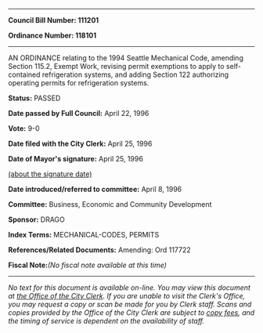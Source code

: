 

********

**Council Bill Number: 111201**
   
**Ordinance Number: 118101**
********

 AN ORDINANCE relating to the 1994 Seattle Mechanical Code, amending Section 115.2, Exempt Work, revising permit exemptions to apply to self-contained refrigeration systems, and adding Section 122 authorizing operating permits for refrigeration systems.

**Status:** PASSED
   
**Date passed by Full Council:** April 22, 1996
   
**Vote:** 9-0
   
**Date filed with the City Clerk:** April 25, 1996
   
**Date of Mayor's signature:** April 25, 1996
   
[(about the signature date)](/~public/approvaldate.htm)
   
   
   
**Date introduced/referred to committee:** April 8, 1996
   
**Committee:** Business, Economic and Community Development
   
**Sponsor:** DRAGO
   
   
**Index Terms:** MECHANICAL-CODES, PERMITS

**References/Related Documents:** Amending: Ord 117722

**Fiscal Note:**_(No fiscal note available at this time)_
********

_No text for this document is available on-line. You may view this document at [the Office of the City Clerk](http://www.seattle.gov/leg/clerk/contactUs.htm). If you are unable to visit the Clerk's Office, you may request a copy or scan be made for you by Clerk staff. Scans and copies provided by the Office of the City Clerk are subject to [copy fees](http://clerk.seattle.gov/~public/clerkfees.htm), and the timing of service is dependent on the availability of staff._

